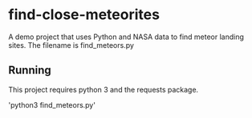 # find-close-meteorites
A demo project that uses Python and NASA data to find meteor landing sites.
The filename is find_meteors.py

## Running

This project requires python 3 and the requests package.

'python3 find_meteors.py'
